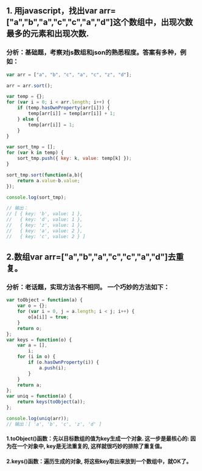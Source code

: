 

## 1. 用javascript，找出var arr=["a","b","a","c","c","a","d"]这个数组中，出现次数最多的元素和出现次数.  
###  分析：基础题，考察对js数组和json的熟悉程度。答案有多种，例如：
```javascript  
var arr = ["a", "b", "c", "a", "c", "z", "d"];

arr = arr.sort();

var temp = {};
for (var i = 0; i < arr.length; i++) {
    if (temp.hasOwnProperty(arr[i])) {
        temp[arr[i]] = temp[arr[i]] + 1;
    } else {
        temp[arr[i]] = 1;
    }
}

var sort_tmp = [];
for (var k in temp) {
    sort_tmp.push({ key: k, value: temp[k] });
}

sort_tmp.sort(function(a,b){
	return a.value-b.value;
});

console.log(sort_tmp);  

// 输出：
// [ { key: 'b', value: 1 },
//   { key: 'd', value: 1 },
//   { key: 'z', value: 1 },
//   { key: 'a', value: 2 },
//   { key: 'c', value: 2 } ]
``` 

## 2.数组var arr=["a","b","a","c","c","a","d"]去重复。  
### 分析：老话题，实现方法各不相同。  一个巧妙的方法如下：  
```javascript
var toObject = function(a) {
    var o = {};
    for (var i = 0, j = a.length; i < j; i++) {
        o[a[i]] = true;
    }
    return o;
};
var keys = function(o) {
    var a = [],
        i;
    for (i in o) {
        if (o.hasOwnProperty(i)) {
            a.push(i);
        }
    }
    return a;
};
var uniq = function(a) {
    return keys(toObject(a));
};

console.log(uniq(arr));  
// 输出：[ 'a', 'b', 'c', 'z', 'd' ]
```  
#### 1.toObject()函数：先以目标数组的值为key生成一个对象. 这一步是最核心的: 因为在一个对象中, key是无法重复的, 这样就很巧妙的排除了重复值。  
#### 2.keys()函数：遍历生成的对象, 将这些key取出来放到一个数组中，就OK了。  
